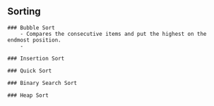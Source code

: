 ## Sorting

	### Bubble Sort
		- Compares the consecutive items and put the highest on the endmost position.
		- 

    ### Insertion Sort

    ### Quick Sort

    ### Binary Search Sort

    ### Heap Sort
    